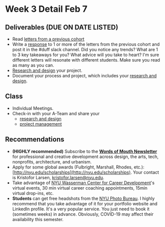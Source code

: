 # Week 3 Detail Feb 7

## Deliverables (DUE ON DATE LISTED)

* Read [letters from a previous cohort](https://drive.google.com/open?id=1Fr1cw72xTrvwSBTM6Bh9OU2XepJ1YNOk)&#x20;
* Write a [response](../assignments/responses.md) to 1 or more of the letters from the previous cohort and post it in the #duff slack channel. Did you notice any trends? What are 1 to 3 key takeaways for you? What advice will you take to heart? I'm sure different letters will resonate with different students. Make sure you read as many as you can.
* [Research and design](../project\_plan/) your project.
* Document your process and project, which includes your [research and design](../project\_plan/).

## Class

* Individual Meetings.&#x20;
* Check-in with your A-Team and share your
  * [research and design](../project\_plan/)
  * [project management](../website.md)

## Recommendations

* **(HIGHLY recommended)** Subscribe to the [**Words of Mouth Newsletter**](http://www.wordsofmouth.org) for professional and creative development across design, the arts, tech, nonprofits, architecture, and urbanism.
* Apply for some global awards (Fulbright, Marshall, Rhodes, etc.): [http://nyu.edu/scholarships](http://nyu.edu/scholarships). Your contact is Kristofor Larsen, kristofor.larsen@nyu.edu.
* Take advantage of [NYU Wasserman Center for Career Development](https://www.nyu.edu/students/student-information-and-resources/career-development-and-jobs.html?\_\_s=pvit1odzgzycp3tif89s)'s virtual events, 30 min virtual career coaching appointments, 15min virtual drop-ins, etc.
* **Students** can get free headshots from the [NYU Photo Bureau](https://www.nyu.edu/employees/resources-and-services/media-and-communications/photo-services/in-studio-headshots.html). I highly recommend that you take advantage of it for your portfolio website and LinkedIn profile. It's a very popular service. You just need to book it (sometimes weeks) in advance. Obviously, COVID-19 may affect their availability this semester.
